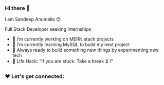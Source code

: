 ### Hi there 👋

I am Sandeep Anumalla 😊

Full Stack Developer seeking Internships

 - 🔭 I’m currently working on MERN stack projects 
 - 🌱 I’m currently learning MySQL to build my next project
 - 🚀 Always ready to build something new things by experimenting new tech
 - 🎯 Life Hack: "If you are stuck. Take a break ⏳ !"

### ❤️ Let's get connected:

<!--
**sandeepanumalla/sandeepanumalla** is a ✨ _special_ ✨ repository because its `README.md` (this file) appears on your GitHub profile.

Here are some ideas to get you started:

- 🔭 I’m currently working on MERN stack projects...
- 🌱 I’m currently learning ...
- 👯 I’m looking to collaborate on ...
- 🤔 I’m looking for help with ...
- 💬 Ask me about ...
- 📫 How to reach me: ...
- 😄 Pronouns: ...
- ⚡ Fun fact: ...
-->
